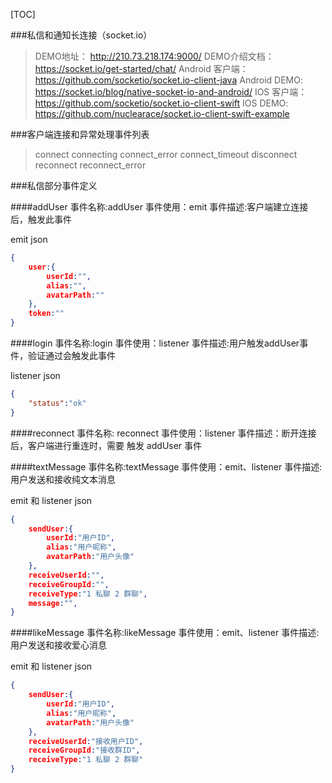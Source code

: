 [TOC]

###私信和通知长连接（socket.io）

>DEMO地址： http://210.73.218.174:9000/
>DEMO介绍文档： https://socket.io/get-started/chat/
>Android 客户端： https://github.com/socketio/socket.io-client-java
>Android DEMO: https://socket.io/blog/native-socket-io-and-android/
>IOS 客户端： https://github.com/socketio/socket.io-client-swift
>IOS DEMO: https://github.com/nuclearace/socket.io-client-swift-example

###客户端连接和异常处理事件列表
>connect
>connecting
>connect_error
>connect_timeout
>disconnect
>reconnect
>reconnect_error


###私信部分事件定义

####addUser
事件名称:addUser
事件使用：emit
事件描述:客户端建立连接后，触发此事件

emit json
```json
{
	user:{
    	userId:"",
        alias:"",
        avatarPath:""
    },
    token:""
}
```

####login
事件名称:login
事件使用：listener
事件描述:用户触发addUser事件，验证通过会触发此事件

listener json
```json
{
	"status":"ok"
}
```

####reconnect
事件名称: reconnect
事件使用：listener
事件描述：断开连接后，客户端进行重连时，需要 触发 addUser 事件


####textMessage
事件名称:textMessage
事件使用：emit、listener
事件描述:用户发送和接收纯文本消息

emit 和 listener json
```json
{
	sendUser:{
    	userId:"用户ID",
        alias:"用户昵称",
        avatarPath:"用户头像"
    },
    receiveUserId:"",
    receiveGroupId:"",
    receiveType:"1 私聊 2 群聊",
    message:"",
}
```

####likeMessage
事件名称:likeMessage
事件使用：emit、listener
事件描述:用户发送和接收爱心消息

emit 和 listener json
```json
{
	sendUser:{
    	userId:"用户ID",
        alias:"用户昵称",
        avatarPath:"用户头像"
    },
    receiveUserId:"接收用户ID",
    receiveGroupId:"接收群ID",
    receiveType:"1 私聊 2 群聊"
}
```



